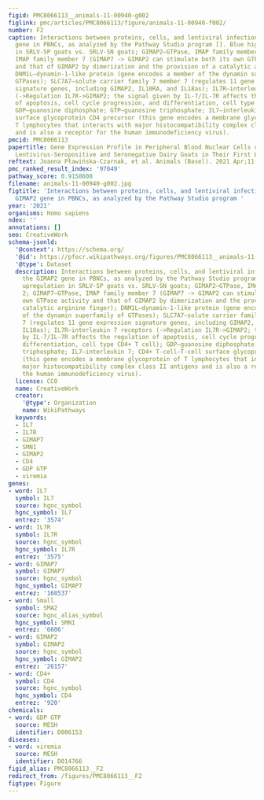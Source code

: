 ```yaml
---
figid: PMC8066113__animals-11-00940-g002
figlink: pmc/articles/PMC8066113/figure/animals-11-00940-f002/
number: F2
caption: Interactions between proteins, cells, and lentiviral infection for the GIMAP2
  gene in PBNCs, as analyzed by the Pathway Studio program []. Blue highlights upregulation
  in SRLV-SP goats vs. SRLV-SN goats; GIMAP2—GTPase, IMAP family member 2; GIMAP7—GTPase,
  IMAP family member 7 (GIMAP7 -> GIMAP2 can stimulate both its own GTPase activity
  and that of GIMAP2 by dimerization and the provision of a catalytic arginine finger);
  DNM1L—dynamin-1-like protein (gene encodes a member of the dynamin superfamily of
  GTPases); SLC7A7—solute carrier family 7 member 7 (regulates 11 gene expression
  signature genes, including GIMAP2, IL10RA, and IL18as); IL7R—interleukin 7 receptors
  (->Regulation IL7R->GIMAP2; the signal given by IL-7/IL-7R affects the regulation
  of apoptosis, cell cycle progression, and differentiation, cell type CD4+ T cell);
  GDP—guanosine diphosphate; GTP—guanosine triphosphate; IL7—interleukin 7; CD4+ T-cell—T-cell
  surface glycoprotein CD4 precursor (this gene encodes a membrane glycoprotein of
  T lymphocytes that interacts with major histocompatibility complex class II antigens
  and is also a receptor for the human immunodeficiency virus).
pmcid: PMC8066113
papertitle: Gene Expression Profile in Peripheral Blood Nuclear Cells of Small Ruminant
  Lentivirus-Seropositive and Seronegative Dairy Goats in Their First Lactation.
reftext: Joanna Pławińska-Czarnak, et al. Animals (Basel). 2021 Apr;11(4):940.
pmc_ranked_result_index: '97049'
pathway_score: 0.9158608
filename: animals-11-00940-g002.jpg
figtitle: 'Interactions between proteins, cells, and lentiviral infection for the
  GIMAP2 gene in PBNCs, as analyzed by the Pathway Studio program '
year: '2021'
organisms: Homo sapiens
ndex: ''
annotations: []
seo: CreativeWork
schema-jsonld:
  '@context': https://schema.org/
  '@id': https://pfocr.wikipathways.org/figures/PMC8066113__animals-11-00940-g002.html
  '@type': Dataset
  description: Interactions between proteins, cells, and lentiviral infection for
    the GIMAP2 gene in PBNCs, as analyzed by the Pathway Studio program []. Blue highlights
    upregulation in SRLV-SP goats vs. SRLV-SN goats; GIMAP2—GTPase, IMAP family member
    2; GIMAP7—GTPase, IMAP family member 7 (GIMAP7 -> GIMAP2 can stimulate both its
    own GTPase activity and that of GIMAP2 by dimerization and the provision of a
    catalytic arginine finger); DNM1L—dynamin-1-like protein (gene encodes a member
    of the dynamin superfamily of GTPases); SLC7A7—solute carrier family 7 member
    7 (regulates 11 gene expression signature genes, including GIMAP2, IL10RA, and
    IL18as); IL7R—interleukin 7 receptors (->Regulation IL7R->GIMAP2; the signal given
    by IL-7/IL-7R affects the regulation of apoptosis, cell cycle progression, and
    differentiation, cell type CD4+ T cell); GDP—guanosine diphosphate; GTP—guanosine
    triphosphate; IL7—interleukin 7; CD4+ T-cell—T-cell surface glycoprotein CD4 precursor
    (this gene encodes a membrane glycoprotein of T lymphocytes that interacts with
    major histocompatibility complex class II antigens and is also a receptor for
    the human immunodeficiency virus).
  license: CC0
  name: CreativeWork
  creator:
    '@type': Organization
    name: WikiPathways
  keywords:
  - IL7
  - IL7R
  - GIMAP7
  - SMN1
  - GIMAP2
  - CD4
  - GDP GTP
  - viremia
genes:
- word: IL7
  symbol: IL7
  source: hgnc_symbol
  hgnc_symbol: IL7
  entrez: '3574'
- word: IL7R
  symbol: IL7R
  source: hgnc_symbol
  hgnc_symbol: IL7R
  entrez: '3575'
- word: GIMAP7
  symbol: GIMAP7
  source: hgnc_symbol
  hgnc_symbol: GIMAP7
  entrez: '168537'
- word: Small
  symbol: SMA2
  source: hgnc_alias_symbol
  hgnc_symbol: SMN1
  entrez: '6606'
- word: GIMAP2
  symbol: GIMAP2
  source: hgnc_symbol
  hgnc_symbol: GIMAP2
  entrez: '26157'
- word: CD4+
  symbol: CD4
  source: hgnc_symbol
  hgnc_symbol: CD4
  entrez: '920'
chemicals:
- word: GDP GTP
  source: MESH
  identifier: D006153
diseases:
- word: viremia
  source: MESH
  identifier: D014766
figid_alias: PMC8066113__F2
redirect_from: /figures/PMC8066113__F2
figtype: Figure
---
```

